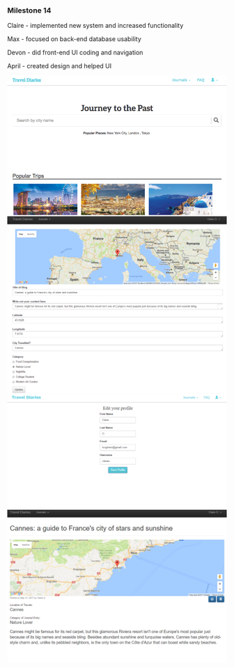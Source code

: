 ### Milestone 14

Claire - implemented new system and increased functionality

Max - focused on back-end database usability

Devon - did front-end UI coding and navigation

April - created design and helped UI 

![Milestone 14 Screenshot](/images/homescreen.png)
![Milestone 14 Screenshot 2](/images/travel_diaries1.png)
![Milestone 14 Screenshot 3](/images/travel_diaries2.png)
![Milestone 14 Screenshot 4](/images/travel_diaries3.png)




